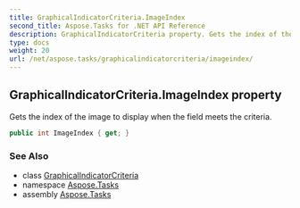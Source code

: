 ```yaml
---
title: GraphicalIndicatorCriteria.ImageIndex
second_title: Aspose.Tasks for .NET API Reference
description: GraphicalIndicatorCriteria property. Gets the index of the image to display when the field meets the criteria
type: docs
weight: 20
url: /net/aspose.tasks/graphicalindicatorcriteria/imageindex/
---
```

## GraphicalIndicatorCriteria.ImageIndex property

Gets the index of the image to display when the field meets the criteria.

```csharp
public int ImageIndex { get; }
```

### See Also

* class [GraphicalIndicatorCriteria](../)
* namespace [Aspose.Tasks](../../graphicalindicatorcriteria/)
* assembly [Aspose.Tasks](../../../)


